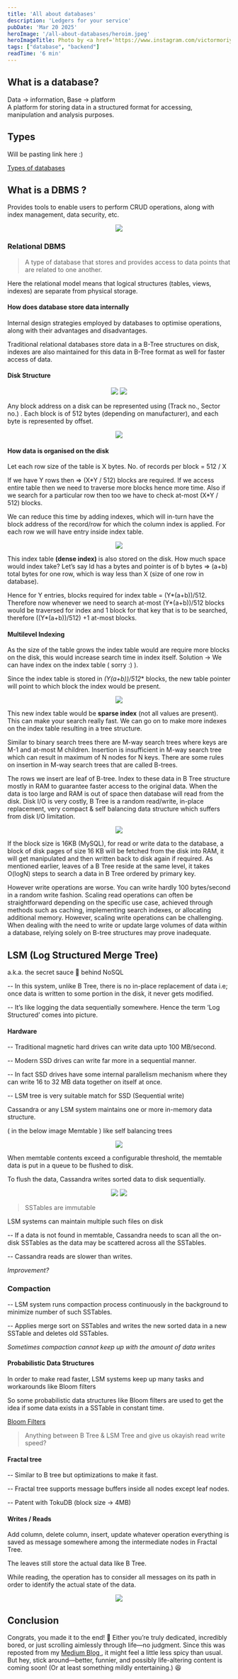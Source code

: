 ```yaml
---
title: 'All about databases'
description: 'Ledgers for your service'
pubDate: 'Mar 20 2025'
heroImage: '/all-about-databases/heroim.jpeg'
heroImageTitle: Photo by <a href='https://www.instagram.com/victormoriyama'>Victor Moriyama</a>
tags: ["database", "backend"]
readTime: '6 min'
---
```


## What is a database?

Data → information, Base → platform 
<br/>A platform for storing data in a structured format for accessing, manipulation and analysis purposes.

## Types

Will be pasting link here :)
<a href="https://www.simplilearn.com/tutorials/dbms-tutorial/what-are-various-types-of-databases?source=post_page-----b774bf975061---------------------------------------#what_are_databases" target="_blank">
    <p>Types of databases</p>
</a>

## What is a DBMS ?

Provides tools to enable users to perform CRUD operations, along with index management, data security, etc.
<p align="center">
<img src="/all-about-databases/image.png">
</p>

### Relational DBMS
> A type of database that stores and provides access to data points that are related to one another.

Here the relational model means that logical structures (tables, views, indexes) are separate from physical storage.

#### How does database store data internally
Internal design strategies employed by databases to optimise operations, along with their advantages and disadvantages.

Traditional relational databases store data in a B-Tree structures on disk, indexes are also maintained for this data in B-Tree format as well for faster access of data.

#### Disk Structure
<p align="center">
<img src="/all-about-databases/image copy.png">
<img src="/all-about-databases/image copy 2.png">
</p>
Any block address on a disk can be represented using (Track no., Sector no.) . Each block is of 512 bytes (depending on manufacturer), and each byte is represented by offset.
<p align="center">
<img src="/all-about-databases/image copy 10.png">
</p>

#### How data is organised on the disk
Let each row size of the table is X bytes.
No. of records per block = 512 / X

If we have Y rows then => (X\*Y / 512) blocks are required. If we access entire table then we need to traverse more blocks hence more time. Also if we search for a particular row then too we have to check at-most (X*Y / 512) blocks.

We can reduce this time by adding indexes, which will in-turn have the block address of the record/row for which the column index is applied. For each row we will have entry inside index table.
<p align="center">
<img src="/all-about-databases/image copy 3.png">
</p>


This index table **(dense index)** is also stored on the disk. How much space would index take?
Let’s say Id has a bytes and pointer is of b bytes => (a+b) total bytes for one row, which is way less than X (size of one row in database).

Hence for Y entries, blocks required for index table = (Y*(a+b))/512. Therefore now whenever we need to search at-most (Y*(a+b))/512 blocks would be traversed for index and 1 block for that key that is to be searched, therefore ((Y*(a+b))/512) +1 at-most blocks.

#### Multilevel Indexing

As the size of the table grows the index table would are require more blocks on the disk, this would increase search time in index itself.
Solution → We can have index on the index table ( sorry :) ).

Since the index table is stored in **(Y*(a+b))/512** blocks, the new table pointer will point to which block the index would be present.
<p align="center">
<img src="/all-about-databases/image copy 4.png">
</p>

This new index table would be **sparse index** (not all values are present). This can make your search really fast. We can go on to make more indexes on the index table resulting in a tree structure.

Similar to binary search trees there are M-way search trees where keys are M-1 and at-most M children. Insertion is insufficient in M-way search tree which can result in maximum of N nodes for N keys. There are some rules on insertion in M-way search trees that are called B-trees.

The rows we insert are leaf of B-tree. Index to these data in B Tree structure mostly in RAM to guarantee faster access to the original data. When the data is too large and RAM is out of space then database will read from the disk. Disk I/O is very costly, B Tree is a random read/write, in-place replacement, very compact & self balancing data structure which suffers from disk I/O limitation.

<p align="center">
<img src="/all-about-databases/image copy 5.png">
</p>

If the block size is 16KB (MySQL), for read or write data to the database, a block of disk pages of size 16 KB will be fetched from the disk into RAM, it will get manipulated and then written back to disk again if required. As mentioned earlier, leaves of a B Tree reside at the same level, it takes O(logN) steps to search a data in B Tree ordered by primary key.

However write operations are worse. You can write hardly 100 bytes/second in a random write fashion. Scaling read operations can often be straightforward depending on the specific use case, achieved through methods such as caching, implementing search indexes, or allocating additional memory. However, scaling write operations can be challenging. When dealing with the need to write or update large volumes of data within a database, relying solely on B-tree structures may prove inadequate.

## LSM (Log Structured Merge Tree)

a.k.a. the secret sauce 🥫 behind NoSQL

-- In this system, unlike B Tree, there is no in-place replacement of data i.e; once data is written to some portion in the disk, it never gets modified.

-- It’s like logging the data sequentially somewhere. Hence the term ‘Log Structured’ comes into picture.

#### Hardware

-- Traditional magnetic hard drives can write data upto 100 MB/second.

-- Modern SSD drives can write far more in a sequential manner.

-- In fact SSD drives have some internal parallelism mechanism where they can write 16 to 32 MB data together on itself at once.

-- LSM tree is very suitable match for SSD (Sequential write)


Cassandra or any LSM system maintains one or more in-memory data structure.

( in the below image Memtable ) like self balancing trees

<p align="center">
<img src="/all-about-databases/image copy 6.png">
</p>

When memtable contents exceed a configurable threshold, the memtable data is put in a queue to be flushed to disk.

To flush the data, Cassandra writes sorted data to disk sequentially.

<p align="center">
<img src="/all-about-databases/image copy 7.png">
<img src="/all-about-databases/image copy 8.png">
</p>

> SSTables are immutable

LSM systems can maintain multiple such files on disk

-- If a data is not found in memtable, Cassandra needs to scan all the on-disk SSTables as the data may be scattered across all the SSTables.

-- Cassandra reads are slower than writes.

*Improvement?*

### Compaction

-- LSM system runs compaction process continuously in the background to minimize number of such SSTables.

-- Applies merge sort on SSTables and writes the new sorted data in a new SSTable and deletes old SSTables.

*Sometimes compaction cannot keep up with the amount of data writes*

#### Probabilistic Data Structures

In order to make read faster, LSM systems keep up many tasks and workarounds like Bloom filters

So some probabilistic data structures like Bloom filters are used to get the idea if some data exists in a SSTable in constant time.

<a href="https://systemdesign.one/bloom-filters-explained/" target="_blank">
    <p>Bloom Filters</p>
</a>

> Anything between B Tree & LSM Tree and give us okayish read write speed?

#### Fractal tree

-- Similar to B tree but optimizations to make it fast.

-- Fractal tree supports message buffers inside all nodes except leaf nodes.

-- Patent with TokuDB (block size → 4MB)

#### Writes / Reads

Add column, delete column, insert, update whatever operation everything is saved as message somewhere among the intermediate nodes in Fractal Tree.

The leaves still store the actual data like B Tree.

While reading, the operation has to consider all messages on its path in order to identify the actual state of the data.

<p align="center">
<img src="/all-about-databases/image copy 9.png">
</p>


## Conclusion

Congrats, you made it to the end! 🎉 Either you’re truly dedicated, incredibly bored, or just scrolling aimlessly through life—no judgment. Since this was reposted from my <span>
<a href="https://medium.com/@akshatsonic/all-about-databases-b774bf975061" target="_blank">
    <span>Medium Blog</span>
</a>
</span> , it might feel a little less spicy than usual. But hey, stick around—better, funnier, and possibly life-altering content is coming soon! (Or at least something mildly entertaining.) 😆